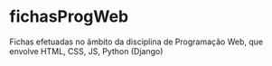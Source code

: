 # fichasProgWeb
Fichas efetuadas no âmbito da disciplina de Programação Web, que envolve HTML, CSS, JS, Python (Django)
